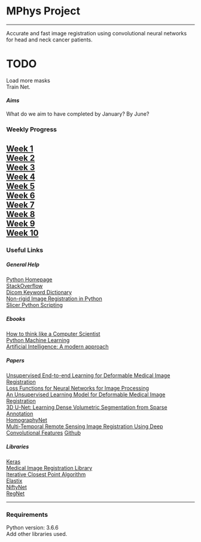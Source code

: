 # MPhys Project
---
Accurate and fast image registration using convolutional neural networks for head and neck cancer patients.<br>

# TODO
Load more masks<br>
Train Net.<br>
#### _Aims_
What do we aim to have completed by January? By June?
### Weekly Progress
[Week 1](https://github.com/DMcSweeney/MPhys/tree/master/Week_1 "Week 1")<br>
[Week 2](https://github.com/DMcSweeney/MPhys/tree/master/Week_2 "Week 2")<br>
[Week 3](https://github.com/DMcSweeney/MPhys/tree/master/Week_3 "Week 3")<br>
[Week 4](https://github.com/DMcSweeney/MPhys/tree/master/Week_4 "Week 4")<br>
[Week 5](https://github.com/DMcSweeney/MPhys/tree/master/Week_5 "Week 5")<br>
[Week 6](https://github.com/DMcSweeney/MPhys/tree/master/Week_6 "Week 6")<br>
[Week 7](https://github.com/DMcSweeney/MPhys/tree/master/Week_7 "Week 7")<br>
[Week 8](https://github.com/DMcSweeney/MPhys/tree/master/Week_8 "Week 8")<br>
[Week 9](https://github.com/DMcSweeney/MPhys/tree/master/Week_9 "Week 9")<br>
[Week 10](https://github.com/DMcSweeney/MPhys/tree/master/Week_10 "Week 10")
---
### Useful Links
##### _General Help_
[Python Homepage](https://www.python.org/ "Python Documentation") <br>
[StackOverflow](https://stackoverflow.com/ "Stack Overflow")<br>
[Dicom Keyword Dictionary](https://dicom.innolitics.com/ciods/pet-image/image-plane/00200032 "DICOM Dictionary")<br>
[Non-rigid Image Registration in Python](http://pyimreg.github.io/)<br>
[Slicer Python Scripting](https://www.slicer.org/wiki/Documentation/Nightly/Developers/Python_scripting)
##### _Ebooks_
[How to think like a Computer Scientist](http://interactivepython.org/runestone/static/thinkcspy/index.html)<br>
[Python Machine Learning](https://ebookcentral.proquest.com/lib/manchester/detail.action?docID=4191233)<br>
[Artificial Intelligence: A modern approach](http://thuvien.thanglong.edu.vn:8081/dspace/bitstream/DHTL_123456789/4010/1/CS503-2.pdf)<br>
##### _Papers_
[Unsupervised End-to-end Learning for Deformable Medical Image Registration](https://arxiv.org/pdf/1711.08608.pdf)<br>
[Loss Functions for Neural Networks for Image Processing](https://arxiv.org/abs/1511.08861)<br>
[An Unsupervised Learning Model for Deformable Medical Image Registration](http://openaccess.thecvf.com/content_cvpr_2018/papers/Balakrishnan_An_Unsupervised_Learning_CVPR_2018_paper.pdf)<br>
[3D U-Net: Learning Dense Volumetric
Segmentation from Sparse Annotation](https://lmb.informatik.uni-freiburg.de/Publications/2016/CABR16/cicek16miccai.pdf)<br>
[HomographyNet](https://arxiv.org/abs/1606.03798)<br>
[Multi-Temporal Remote Sensing Image Registration Using Deep Convolutional Features](https://ieeexplore.ieee.org/document/8404075) [Github](https://github.com/yzhq97/cnn-registration)<br>
##### _Libraries_
[Keras](https://keras.io/ "Keras Documentation") <br>
[Medical Image Registration Library](https://pypi.org/project/SimpleElastix/0.10.0.post224/ "SimpleElastix")<br>
[Iterative Closest Point Algorithm](https://pypi.org/project/ICP/2.1.1/ "ICP")<br>
[Elastix](http://elastix.isi.uu.nl/)<br>
[NiftyNet](https://niftynet.readthedocs.io/en/dev/)<br>
[RegNet](https://github.com/hsokooti/RegNet)<br>

---

### Requirements
Python version: 3.6.6<br>
Add other libraries used.<br>
